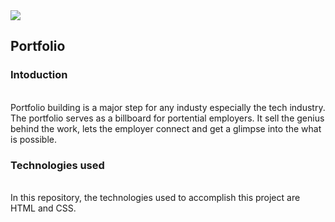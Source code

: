 <img src='../images/web-developer-definition-skills-and-responsibilities-908401.png' />

## Portfolio
### Intoduction
<br>Portfolio building is a major step for any industy especially the tech industry. The portfolio serves as a billboard for portential employers. It sell the genius behind the work, lets the employer connect and get a glimpse into the what is possible. <br>

### Technologies used
<br> In this repository, the technologies used to accomplish this project are HTML and CSS.<br>

